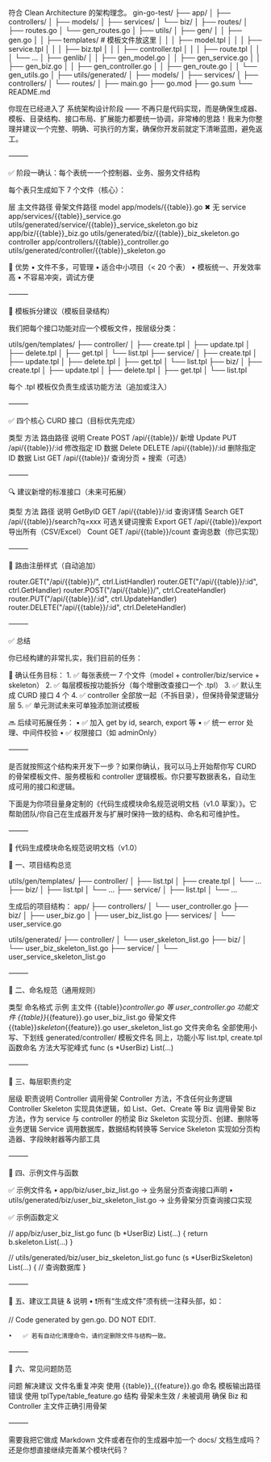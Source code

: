 符合 Clean Architecture 的架构理念。
gin-go-test/
├── app/
│   ├── controllers/
│   ├── models/
│   ├── services/
│   └── biz/
│
├── routes/
│   ├── routes.go
│   └── gen_routes.go
│
├── utils/
│   ├── gen/
│   │   ├── gen.go
│   │   ├── templates/          # 模板文件放这里
│   │   │   ├── model.tpl
│   │   │   ├── service.tpl
│   │   │   ├── biz.tpl
│   │   │   ├── controller.tpl
│   │   │   ├── route.tpl
│   │   │   └── ...
│   ├── genlib/
│   │   ├── gen_model.go
│   │   ├── gen_service.go
│   │   ├── gen_biz.go
│   │   ├── gen_controller.go
│   │   ├── gen_route.go
│   │   └── gen_utils.go
│
├── utils/generated/
│   ├── models/
│   ├── services/
│   ├── controllers/
│   └── routes/
│
├── main.go
├── go.mod
├── go.sum
└── README.md

你现在已经进入了 系统架构设计阶段 —— 不再只是代码实现，而是确保生成器、模板、目录结构、接口布局、扩展能力都要统一协调，非常棒的思路！我来为你整理并建议一个完整、明确、可执行的方案，确保你开发前就定下清晰蓝图，避免返工。

⸻

✅ 阶段一确认：每个表统一一个控制器、业务、服务文件结构

每个表只生成如下 7 个文件（核心）：

层	主文件路径	骨架文件路径
model	app/models/{{table}}.go	✖ 无
service	app/services/{{table}}_service.go	utils/generated/service/{{table}}_service_skeleton.go
biz	app/biz/{{table}}_biz.go	utils/generated/biz/{{table}}_biz_skeleton.go
controller	app/controllers/{{table}}_controller.go	utils/generated/controller/{{table}}_skeleton.go

🧠 优势
	•	文件不多，可管理
	•	适合中小项目（< 20 个表）
	•	模板统一、开发效率高
	•	不容易冲突，调试方便

⸻

📁 模板拆分建议（模板目录结构）

我们把每个接口功能对应一个模板文件，按层级分类：

utils/gen/templates/
├── controller/
│   ├── create.tpl
│   ├── update.tpl
│   ├── delete.tpl
│   ├── get.tpl
│   └── list.tpl
├── service/
│   ├── create.tpl
│   ├── update.tpl
│   ├── delete.tpl
│   ├── get.tpl
│   └── list.tpl
├── biz/
│   ├── create.tpl
│   ├── update.tpl
│   ├── delete.tpl
│   ├── get.tpl
│   └── list.tpl

每个 .tpl 模板仅负责生成该功能方法（追加或注入）

⸻

✅ 四个核心 CURD 接口（目标优先完成）

类型	方法	路由路径	说明
Create	POST	/api/{{table}}/	新增
Update	PUT	/api/{{table}}/:id	修改指定 ID 数据
Delete	DELETE	/api/{{table}}/:id	删除指定 ID 数据
List	GET	/api/{{table}}/	查询分页 + 搜索（可选）


⸻

🔍 建议新增的标准接口（未来可拓展）

类型	方法	路径	说明
GetByID	GET	/api/{{table}}/:id	查询详情
Search	GET	/api/{{table}}/search?q=xxx	可选关键词搜索
Export	GET	/api/{{table}}/export	导出所有（CSV/Excel）
Count	GET	/api/{{table}}/count	查询总数（你已实现）


⸻

🧰 路由注册样式（自动追加）

router.GET("/api/{{table}}/", ctrl.ListHandler)
router.GET("/api/{{table}}/:id", ctrl.GetHandler)
router.POST("/api/{{table}}/", ctrl.CreateHandler)
router.PUT("/api/{{table}}/:id", ctrl.UpdateHandler)
router.DELETE("/api/{{table}}/:id", ctrl.DeleteHandler)


⸻

✅ 总结

你已经构建的非常扎实，我们目前的任务：

📌 确认任务目标：
	1.	✅ 每张表统一 7 个文件（model + controller/biz/service + skeleton）
	2.	✅ 每层模板按功能拆分（每个增删改查接口一个 .tpl）
	3.	✅ 默认生成 CURD 接口 4 个
	4.	✅ controller 全部放一起（不拆目录），但保持骨架逻辑分层
	5.	✅ 单元测试未来可单独添加测试模板

🔜 后续可拓展任务：
	•	✅ 加入 get by id, search, export 等
	•	✅ 统一 error 处理、中间件校验
	•	✅ 权限接口（如 adminOnly）

⸻

是否就按照这个结构来开发下一步？如果你确认，我可以马上开始帮你写 CURD 的骨架模板文件、服务模板和 controller 逻辑模板。你只要写数据表名，自动生成可用的接口和逻辑。

下面是为你项目量身定制的《代码生成模块命名规范说明文档（v1.0 草案）》。它帮助团队/你自己在生成器开发与扩展时保持一致的结构、命名和可维护性。

⸻

📘 代码生成模块命名规范说明文档（v1.0）

🧱 一、项目结构总览

utils/gen/templates/
├── controller/
│   ├── list.tpl
│   ├── create.tpl
│   └── ...
├── biz/
│   ├── list.tpl
│   └── ...
├── service/
│   ├── list.tpl
│   └── ...

生成后的项目结构：
app/
├── controllers/
│   └── user_controller.go
├── biz/
│   ├── user_biz.go
│   ├── user_biz_list.go
├── services/
│   └── user_service.go

utils/generated/
├── controller/
│   └── user_skeleton_list.go
├── biz/
│   └── user_biz_skeleton_list.go
├── service/
│   └── user_service_skeleton_list.go


⸻

🧩 二、命名规范（通用规则）

类型	命名格式	示例
主文件	{{table}}_controller.go 等	user_controller.go
功能文件	{{table}}_{{feature}}.go	user_biz_list.go
骨架文件	{{table}}_skeleton_{{feature}}.go	user_skeleton_list.go
文件夹命名	全部使用小写、下划线	generated/controller/
模板文件名	同上，功能小写	list.tpl, create.tpl
函数命名	方法大写驼峰式	func (s *UserBiz) List(...)


⸻

🧠 三、每层职责约定

层级	职责说明
Controller	调用骨架 Controller 方法，不含任何业务逻辑
Controller Skeleton	实现具体逻辑，如 List、Get、Create 等
Biz	调用骨架 Biz 方法，作为 service 与 controller 的桥梁
Biz Skeleton	实现分页、创建、删除等业务逻辑
Service	调用数据库，数据结构转换等
Service Skeleton	实现如分页构造器、字段映射器等内部工具


⸻

🧪 四、示例文件与函数

✅ 示例文件名
	•	app/biz/user_biz_list.go → 业务层分页查询接口声明
	•	utils/generated/biz/user_biz_skeleton_list.go → 业务骨架分页查询接口实现

✅ 示例函数定义

// app/biz/user_biz_list.go
func (b *UserBiz) List(...) {
	return b.skeleton.List(...)
}

// utils/generated/biz/user_biz_skeleton_list.go
func (s *UserBizSkeleton) List(...) {
	// 查询数据库
}


⸻

🧰 五、建议工具链 & 说明
	•	❗所有“生成文件”须有统一注释头部，如：

// Code generated by gen.go. DO NOT EDIT.

	•	✅ 若有自动化清理命令，请约定删除文件与结构一致。

⸻

📌 六、常见问题防范

问题	解决建议
文件名重复冲突	使用 {{table}}_{{feature}}.go 命名
模板输出路径错误	使用 tplType/table_feature.go 结构
骨架未生效 / 未被调用	确保 Biz 和 Controller 主文件正确引用骨架


⸻

需要我把它做成 Markdown 文件或者在你的生成器中加一个 docs/ 文档生成吗？还是你想直接继续完善某个模块代码？